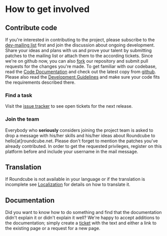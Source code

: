 # How to get involved

## Contribute code

If you're interested in contributing to the project, please subscribe to the [dev-mailing list](http://lists.roundcube.net/dev) first and join the discussion about ongoing development. Share your ideas and plans with us and prove your talent by submitting patches to the mailing list or attach them to the according tickets. Since we're on github now, you can also [fork](https://help.github.com/articles/fork-a-repo) our repository and submit pull requests for the changes you're made. To get familiar with our codebase, read the [Code Documentation](Dev-Docs/) and check out the latest copy from [github](/roundcube/roundcubemail). Please also read the [Development Guidelines](Dev-Guidelines) and make sure your code fits the requirements described there.

### Find a task
Visit the [issue tracker](/roundcube/roundcubemail/issues) to see open tickets for the next release.

### Join the team

Everybody who __seriously__ considers joining the project team is asked to drop a message with his/her skills and his/her ideas about Roundcube to hello[at]roundcube.net. Please don't forget to mention the patches you've already contributed. In order to get the requested privileges, register on this platform before and include your username in the mail message.

## Translation

If Roundcube is not available in your language or if the translation is incomplete see [Localization](Localization) for details on how to translate it.

## Documentation

Did you want to know how to do something and find that the documentation didn't explain it or didn't explain it well? We're happy to accept additions to the documentation; simply create a [ticket](/roundcube/roundcubemail/issues/new) with the text and either a link to the existing page or a request for a new page. 